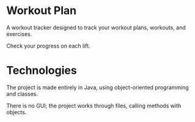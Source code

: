 <h1>Workout Plan</h1>

<p>A workout tracker designed to track your workout plans, workouts, and exercises.</p>
<p>Check your progress on each lift.</p>

<h1>Technologies</h1>

<p>The project is made entirely in Java, using object-oriented programming and classes.</p>
<p>There is no GUI; the project works through files, calling methods with objects.</p>
